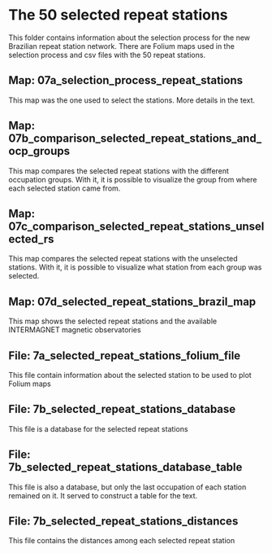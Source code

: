# The 50 selected repeat stations
This folder contains information about the selection process for the new Brazilian repeat station network. 
There are Folium maps used in the selection process and csv files with the 50 repeat stations.

## Map: 07a_selection_process_repeat_stations
This map was the one used to select the stations. More details in the text.

## Map: 07b_comparison_selected_repeat_stations_and_ocp_groups
This map compares the selected repeat stations with the different occupation groups. With it, it is possible to visualize the group from where each selected station came from.

## Map: 07c_comparison_selected_repeat_stations_unselected_rs
This map compares the selected repeat stations with the unselected stations. With it, it is possible to visualize what station from each group was selected.

## Map: 07d_selected_repeat_stations_brazil_map
This map shows the selected repeat stations and the available INTERMAGNET magnetic observatories

## File: 7a_selected_repeat_stations_folium_file
This file contain information about the selected station to be used to plot Folium maps

## File: 7b_selected_repeat_stations_database
This file is a database for the selected repeat stations

## File: 7b_selected_repeat_stations_database_table
This file is also a database, but only the last occupation of each station remained on it. It served to construct a table for the text.

## File: 7b_selected_repeat_stations_distances
This file contains the distances among each selected repeat station
